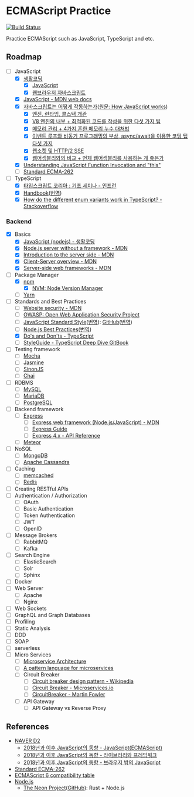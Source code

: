 # ECMAScript Practice

[![Build Status](https://travis-ci.com/khbrst/ecmascript_practice.svg?branch=master)](https://travis-ci.com/khbrst/ecmascript_practice)

Practice ECMAScript such as JavaScript, TypeScript and etc.

## Roadmap

- [ ] JavaScript
  - [x] [생활코딩](https://opentutorials.org/)
    - [x] [JavaScript](https://opentutorials.org/course/743)
    - [x] [웹브라우저 자바스크립트](https://opentutorials.org/course/1375)
  - [x] [JavaScript - MDN web docs](https://developer.mozilla.org/ko/docs/Web/JavaScript)
  - [x] [자바스크립트는 어떻게 작동하는가](https://engineering.huiseoul.com/%EC%9E%90%EB%B0%94%EC%8A%A4%ED%81%AC%EB%A6%BD%ED%8A%B8%EB%8A%94-%EC%96%B4%EB%96%BB%EA%B2%8C-%EC%9E%91%EB%8F%99%ED%95%98%EB%8A%94%EA%B0%80-%EC%97%94%EC%A7%84-%EB%9F%B0%ED%83%80%EC%9E%84-%EC%BD%9C%EC%8A%A4%ED%83%9D-%EA%B0%9C%EA%B4%80-ea47917c8442)([원문: How JavaScript works](https://blog.sessionstack.com/how-does-javascript-actually-work-part-1-b0bacc073cf))
    - [x] [엔진, 런타임, 콜스택 개관](https://engineering.huiseoul.com/%EC%9E%90%EB%B0%94%EC%8A%A4%ED%81%AC%EB%A6%BD%ED%8A%B8%EB%8A%94-%EC%96%B4%EB%96%BB%EA%B2%8C-%EC%9E%91%EB%8F%99%ED%95%98%EB%8A%94%EA%B0%80-%EC%97%94%EC%A7%84-%EB%9F%B0%ED%83%80%EC%9E%84-%EC%BD%9C%EC%8A%A4%ED%83%9D-%EA%B0%9C%EA%B4%80-ea47917c8442)
    - [x] [V8 엔진의 내부 + 최적화된 코드를 작성을 위한 다섯 가지 팁](https://engineering.huiseoul.com/%EC%9E%90%EB%B0%94%EC%8A%A4%ED%81%AC%EB%A6%BD%ED%8A%B8%EB%8A%94-%EC%96%B4%EB%96%BB%EA%B2%8C-%EC%9E%91%EB%8F%99%ED%95%98%EB%8A%94%EA%B0%80-v8-%EC%97%94%EC%A7%84%EC%9D%98-%EB%82%B4%EB%B6%80-%EC%B5%9C%EC%A0%81%ED%99%94%EB%90%9C-%EC%BD%94%EB%93%9C%EB%A5%BC-%EC%9E%91%EC%84%B1%EC%9D%84-%EC%9C%84%ED%95%9C-%EB%8B%A4%EC%84%AF-%EA%B0%80%EC%A7%80-%ED%8C%81-6c6f9832c1d9)
    - [x] [메모리 관리 + 4가지 흔한 메모리 누수 대처법](https://engineering.huiseoul.com/%EC%9E%90%EB%B0%94%EC%8A%A4%ED%81%AC%EB%A6%BD%ED%8A%B8%EB%8A%94-%EC%96%B4%EB%96%BB%EA%B2%8C-%EC%9E%91%EB%8F%99%ED%95%98%EB%8A%94%EA%B0%80-%EB%A9%94%EB%AA%A8%EB%A6%AC-%EA%B4%80%EB%A6%AC-4%EA%B0%80%EC%A7%80-%ED%9D%94%ED%95%9C-%EB%A9%94%EB%AA%A8%EB%A6%AC-%EB%88%84%EC%88%98-%EB%8C%80%EC%B2%98%EB%B2%95-5b0d217d788d)
    - [x] [이벤트 루프와 비동기 프로그래밍의 부상, async/await을 이용한 코딩 팁 다섯 가지](https://engineering.huiseoul.com/%EC%9E%90%EB%B0%94%EC%8A%A4%ED%81%AC%EB%A6%BD%ED%8A%B8%EB%8A%94-%EC%96%B4%EB%96%BB%EA%B2%8C-%EC%9E%91%EB%8F%99%ED%95%98%EB%8A%94%EA%B0%80-%EC%9D%B4%EB%B2%A4%ED%8A%B8-%EB%A3%A8%ED%94%84%EC%99%80-%EB%B9%84%EB%8F%99%EA%B8%B0-%ED%94%84%EB%A1%9C%EA%B7%B8%EB%9E%98%EB%B0%8D%EC%9D%98-%EB%B6%80%EC%83%81-async-await%EC%9D%84-%EC%9D%B4%EC%9A%A9%ED%95%9C-%EC%BD%94%EB%94%A9-%ED%8C%81-%EB%8B%A4%EC%84%AF-%EA%B0%80%EC%A7%80-df65ffb4e7e)
    - [x] [웹소켓 및 HTTP/2 SSE](https://engineering.huiseoul.com/%EC%9E%90%EB%B0%94%EC%8A%A4%ED%81%AC%EB%A6%BD%ED%8A%B8%EB%8A%94-%EC%96%B4%EB%96%BB%EA%B2%8C-%EC%9E%91%EB%8F%99%ED%95%98%EB%8A%94%EA%B0%80-%EC%9B%B9%EC%86%8C%EC%BC%93-%EB%B0%8F-http-2-sse-1ccde9f9dc51)
    - [x] [웹어셈블리와의 비교 + 언제 웹어셈블리를 사용하는 게 좋은가](https://engineering.huiseoul.com/%EC%9E%90%EB%B0%94%EC%8A%A4%ED%81%AC%EB%A6%BD%ED%8A%B8%EB%8A%94-%EC%96%B4%EB%96%BB%EA%B2%8C-%EC%9E%91%EB%8F%99%ED%95%98%EB%8A%94%EA%B0%80-%EC%9B%B9%EC%96%B4%EC%85%88%EB%B8%94%EB%A6%AC%EC%99%80%EC%9D%98-%EB%B9%84%EA%B5%90-%EC%96%B8%EC%A0%9C-%EC%9B%B9%EC%96%B4%EC%85%88%EB%B8%94%EB%A6%AC%EB%A5%BC-%EC%82%AC%EC%9A%A9%ED%95%98%EB%8A%94-%EA%B2%8C-%EC%A2%8B%EC%9D%80%EA%B0%80-cf48a576ca3)
  - [x] [Understanding JavaScript Function Invocation and "this"](https://yehudakatz.com/2011/08/11/understanding-javascript-function-invocation-and-this/)
  - [ ] [Standard ECMA-262](http://www.ecma-international.org/publications/standards/Ecma-262.htm)
- [ ] TypeScript
  - [x] [타입스크립트 코리아 : 기초 세미나 - 인프런](https://www.inflearn.com/course/%ed%83%80%ec%9e%85%ec%8a%a4%ed%81%ac%eb%a6%bd%ed%8a%b8-%ec%bd%94%eb%a6%ac%ec%95%84-1705-%ea%b8%b0%ec%b4%88-%ec%84%b8%eb%af%b8%eb%82%98/)
  - [x] [Handbook](https://www.typescriptlang.org/docs/handbook/basic-types.html)([번역](https://typescript-kr.github.io))
  - [x] [How do the different enum variants work in TypeScript? - Stackoverflow](https://stackoverflow.com/a/28818850/10358228)

### Backend

- [x] Basics
  - [x] [JavaScript (nodejs) - 생활코딩](https://opentutorials.org/course/2136)
  - [x] [Node.js server without a framework - MDN](https://developer.mozilla.org/en-US/docs/Learn/Server-side/Node_server_without_framework)
  - [x] [Introduction to the server side - MDN](https://developer.mozilla.org/en-US/docs/Learn/Server-side/First_steps/Introduction)
  - [x] [Client-Server overview - MDN](https://developer.mozilla.org/en-US/docs/Learn/Server-side/First_steps/Client-Server_overview)
  - [x] [Server-side web frameworks - MDN](https://developer.mozilla.org/en-US/docs/Learn/Server-side/First_steps/Web_frameworks)
- [ ] Package Manager
  - [x] [npm](https://www.npmjs.com/)
    - [x] [NVM: Node Version Manager](https://github.com/creationix/nvm)
  - [ ] [Yarn](https://yarnpkg.com/lang/en/)
- [ ] Standards and Best Practices
  - [ ] [Website security - MDN](https://developer.mozilla.org/en-US/docs/Learn/Server-side/First_steps/Website_security)
  - [ ] [OWASP: Open Web Application Security Project](https://www.owasp.org/index.php/Main_Page)
  - [ ] [JavaScript Standard Style](https://standardjs.com/)([번역](https://standardjs.com/readme-kokr.html)): [GitHub](https://github.com/standard/standard)([번역](https://github.com/standard/standard/blob/master/docs/README-kokr.md))
  - [ ] [Node.js Best Practices](https://github.com/i0natan/nodebestpractices)([번역](https://github.com/i0natan/nodebestpractices/blob/master/README.korean.md))
  - [x] [Do's and Don'ts - TypeScript](https://www.typescriptlang.org/docs/handbook/declaration-files/do-s-and-don-ts.html)
  - [ ] [StyleGuide - TypeScript Deep Dive GitBook](https://basarat.gitbooks.io/typescript/docs/styleguide/styleguide.html)
- [ ] Testing framework
  - [ ] [Mocha](https://mochajs.org/)
  - [ ] [Jasmine](https://jasmine.github.io/)
  - [ ] [SinonJS](https://sinonjs.org/)
  - [ ] [Chai](http://www.chaijs.com/)
- [ ] RDBMS
  - [ ] [MySQL](https://www.mysql.com/)
  - [ ] [MariaDB](https://mariadb.com/)
  - [ ] [PostgreSQL](https://www.postgresql.org/)
- [ ] Backend framework
  - [ ] [Express](https://expressjs.com/)
    - [ ] [Express web framework (Node.js/JavaScript) - MDN](https://developer.mozilla.org/en-US/docs/Learn/Server-side/Express_Nodejs)
    - [ ] [Express Guide](https://expressjs.com/en/guide/routing.html)
    - [ ] [Express 4.x - API Reference](https://expressjs.com/en/4x/api.html)
  - [ ] [Meteor](https://www.meteor.com/)
- [ ] NoSQL
  - [ ] [MongoDB](https://www.mongodb.com/)
  - [ ] [Apache Cassandra](http://cassandra.apache.org/)
- [ ] Caching
  - [ ] [memcached](https://memcached.org/)
  - [ ] [Redis](https://redis.io/)
- [ ] Creating RESTful APIs
- [ ] Authentication / Authorization
  - [ ] OAuth
  - [ ] Basic Authentication
  - [ ] Token Authentication
  - [ ] JWT
  - [ ] OpenID
- [ ] Message Brokers
  - [ ] RabbitMQ
  - [ ] Kafka
- [ ] Search Engine
  - [ ] ElasticSearch
  - [ ] Solr
  - [ ] Sphinx
- [ ] Docker
- [ ] Web Server
  - [ ] Apache
  - [ ] Nginx
- [ ] Web Sockets
- [ ] GraphQL and Graph Databases
- [ ] Profiling
- [ ] Static Analysis
- [ ] DDD
- [ ] SOAP
- [ ] serverless
- [ ] Micro Services
  - [ ] [Microservice Architecture](https://microservices.io/patterns/microservices.html)
  - [ ] [A pattern language for microservices](https://microservices.io/patterns/index.html)
  - [ ] Circuit Breaker
    - [ ] [Circuit breaker design pattern - Wikipedia](https://en.wikipedia.org/wiki/Circuit_breaker_design_pattern)
    - [ ] [Circuit Breaker - Microservices.io](https://microservices.io/patterns/reliability/circuit-breaker.html)
    - [ ] [CircuitBreaker - Martin Fowler](https://martinfowler.com/bliki/CircuitBreaker.html)
  - [ ] API Gateway
    - [ ] API Gateway vs Reverse Proxy

## References

- [NAVER D2](https://d2.naver.com/home)
  - [2018년과 이후 JavaScript의 동향 - JavaScript(ECMAScript)](https://d2.naver.com/helloworld/7495331)
  - [2018년과 이후 JavaScript의 동향 - 라이브러리와 프레임워크](https://d2.naver.com/helloworld/3259111)
  - [2018년과 이후 JavaScript의 동향 - 브라우저 밖의 JavaScript](https://d2.naver.com/helloworld/5644368)
- [Standard ECMA-262](http://www.ecma-international.org/publications/standards/Ecma-262.htm)
- [ECMAScript 6 compatibility table](http://kangax.github.io/compat-table/es6/)
- [Node.js](https://nodejs.org)
  - [The Neon Project](https://www.neon-bindings.com/)([GitHub](https://github.com/neon-bindings/neon)): Rust + Node.js
